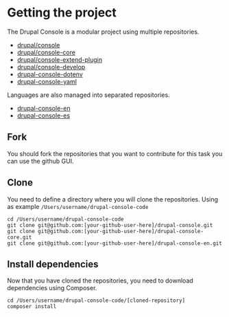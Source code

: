 # Getting the project

The Drupal Console is a modular project using multiple repositories. 

* [drupal/console](https://github.com/hechoendrupal/drupal-console)
* [drupal/console-core](https://github.com/hechoendrupal/drupal-console-core)
* [drupal/console-extend-plugin](https://github.com/hechoendrupal/drupal-console-extend-plugin)
* [drupal/console-develop](https://github.com/weknowinc/drupal-console-develop)
* [drupal-console-dotenv](https://github.com/weknowinc/drupal-console-dotenv)
* [drupal-console-yaml](https://github.com/weknowinc/drupal-console-yaml)
        
Languages are also managed into separated repositories.
 
* [drupal-console-en](https://github.com/hechoendrupal/drupal-console-en)
* [drupal-console-es](https://github.com/hechoendrupal/drupal-console-es)

## Fork

You should fork the repositories that you want to contribute for this task you can use the github GUI.

## Clone
You need to define a directory where you will clone the repositories. Using as example `/Users/username/drupal-console-code`
```
cd /Users/username/drupal-console-code
git clone git@github.com:[your-github-user-here]/drupal-console.git
git clone git@github.com:[your-github-user-here]/drupal-console-core.git
git clone git@github.com:[your-github-user-here]/drupal-console-en.git
```

## Install dependencies
Now that you have cloned the repositories, you need to download dependencies using Composer.
```
cd /Users/username/drupal-console-code/[cloned-repository]
composer install
```
